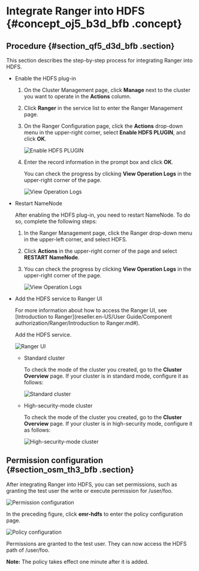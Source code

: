 # Integrate Ranger into HDFS {#concept_oj5_b3d_bfb .concept}

## Procedure {#section_qf5_d3d_bfb .section}

This section describes the step-by-step process for integrating Ranger into HDFS.

-   Enable the HDFS plug-in
    1.  On the Cluster Management page, click **Manage** next to the cluster you want to operate in the **Actions** column.
    2.  Click **Ranger** in the service list to enter the Ranger Management page.
    3.  On the Ranger Configuration page, click the **Actions** drop-down menu in the upper-right corner, select **Enable HDFS PLUGIN**, and click **OK**.

        ![Enable HDFS PLUGIN](http://static-aliyun-doc.oss-cn-hangzhou.aliyuncs.com/assets/img/17949/155255254611456_en-US.png)

    4.  Enter the record information in the prompt box and click **OK**.

        You can check the progress by clicking **View Operation Logs** in the upper-right corner of the page.

        ![View Operation Logs](http://static-aliyun-doc.oss-cn-hangzhou.aliyuncs.com/assets/img/17949/155255254611459_en-US.png)

-   Restart NameNode

    After enabling the HDFS plug-in, you need to restart NameNode. To do so, complete the following steps:

    1.  In the Ranger Management page, click the Ranger drop-down menu in the upper-left corner, and select HDFS.
    2.  Click **Actions** in the upper-right corner of the page and select **RESTART NameNode**.
    3.  You can check the progress by clicking **View Operation Logs** in the upper-right corner of the page.

        ![View Operation Logs ](http://static-aliyun-doc.oss-cn-hangzhou.aliyuncs.com/assets/img/17949/155255254611463_en-US.png)

-   Add the HDFS service to Ranger UI

    For more information about how to access the Ranger UI, see [Introduction to Ranger](reseller.en-US/User Guide/Component authorization/Ranger/Introduction to Ranger.md#).

    Add the HDFS service.

    ![Ranger UI](http://static-aliyun-doc.oss-cn-hangzhou.aliyuncs.com/assets/img/17949/155255254611479_en-US.png)

    -   Standard cluster

        To check the mode of the cluster you created, go to the **Cluster Overview** page. If your cluster is in standard mode, configure it as follows:

        ![Standard cluster](http://static-aliyun-doc.oss-cn-hangzhou.aliyuncs.com/assets/img/17949/155255254611480_en-US.png)

    -   High-security-mode cluster

        To check the mode of the cluster you created, go to the **Cluster Overview** page. If your cluster is in high-security mode, configure it as follows:

        ![High-security-mode cluster](http://static-aliyun-doc.oss-cn-hangzhou.aliyuncs.com/assets/img/17949/155255254611481_en-US.png)


## Permission configuration {#section_osm_th3_bfb .section}

After integrating Ranger into HDFS, you can set permissions, such as granting the test user the write or execute permission for /user/foo.

![Permission configuration](http://static-aliyun-doc.oss-cn-hangzhou.aliyuncs.com/assets/img/17949/155255254611482_en-US.png)

In the preceding figure, click **emr-hdfs** to enter the policy configuration page.

![Policy configuration](http://static-aliyun-doc.oss-cn-hangzhou.aliyuncs.com/assets/img/17949/155255254611483_en-US.png)

Permissions are granted to the test user. They can now access the HDFS path of /user/foo.

**Note:** The policy takes effect one minute after it is added.

